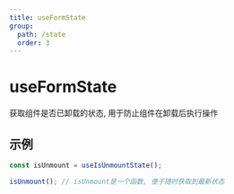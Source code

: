 ```yaml
---
title: useFormState
group:
  path: /state
  order: 3
---
```


# useFormState

获取组件是否已卸载的状态, 用于防止组件在卸载后执行操作

## 示例

```ts
const isUnmount = useIsUnmountState();

isUnmount(); // isUnmount是一个函数, 便于随时获取到最新状态
```

